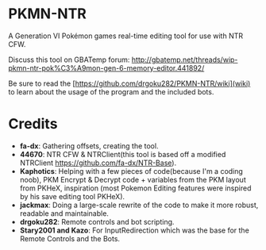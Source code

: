 # PKMN-NTR
A Generation VI Pokémon games real-time editing tool for use with NTR CFW.

Discuss this tool on GBATemp forum: http://gbatemp.net/threads/wip-pkmn-ntr-pok%C3%A9mon-gen-6-memory-editor.441892/

Be sure to read the [https://github.com/drgoku282/PKMN-NTR/wiki](wiki) to learn about the usage of the program and the included bots.

# Credits
- **fa-dx**: Gathering offsets, creating the tool.
- **44670**: NTR CFW & NTRClient(this tool is based off a modified NTRClient https://github.com/fa-dx/NTR-Base).
- **Kaphotics**: Helping with a few pieces of code(because I'm a coding noob), PKM Encrypt & Decrypt code + variables from the PKM layout from PKHeX, inspiration (most Pokemon Editing features were inspired by his save editing tool PKHeX).
- **jackmax**: Doing a large-scale rewrite of the code to make it more robust, readable and maintainable.
- **drgoku282**: Remote controls and bot scripting.
- **Stary2001 and Kazo**: For InputRedirection which was the base for the Remote Controls and the Bots.
